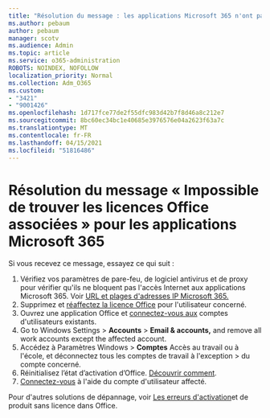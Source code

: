 ```yaml
---
title: "Résolution du message : les applications Microsoft 365 n'ont pas pu trouver les licences Office associées"
ms.author: pebaum
author: pebaum
manager: scotv
ms.audience: Admin
ms.topic: article
ms.service: o365-administration
ROBOTS: NOINDEX, NOFOLLOW
localization_priority: Normal
ms.collection: Adm_O365
ms.custom:
- "3421"
- "9001426"
ms.openlocfilehash: 1d717fce77de2f55dfc983d42b7f8d46a8c212e7
ms.sourcegitcommit: 8bc60ec34bc1e40685e3976576e04a2623f63a7c
ms.translationtype: MT
ms.contentlocale: fr-FR
ms.lasthandoff: 04/15/2021
ms.locfileid: "51816486"
---
```

# <a name="fixing-the-microsoft-365-apps-couldnt-find-office-licenses-associated-message"></a>Résolution du message « Impossible de trouver les licences Office associées » pour les applications Microsoft 365

Si vous recevez ce message, essayez ce qui suit :

1. Vérifiez vos paramètres de pare-feu, de logiciel antivirus et de proxy pour vérifier qu'ils ne bloquent pas l'accès Internet aux applications Microsoft 365. Voir [URL et plages d'adresses IP Microsoft 365.](https://docs.microsoft.com/office365/enterprise/urls-and-ip-address-ranges)
2. Supprimez et [réaffectez la licence Office](https://docs.microsoft.com/microsoft-365/admin/manage/assign-licenses-to-users) pour l'utilisateur concerné. 
3. Ouvrez une application Office et [connectez-vous aux](https://support.office.com/article/5a20dc11-47e9-4b6f-945d-478cb6d92071) comptes d'utilisateurs existants.
4. Go to Windows Settings > **Accounts**  >  **Email & accounts,** and remove all work accounts except the affected account.
5. Accédez à Paramètres Windows > **Comptes** Accès au travail ou à l'école, et déconnectez tous les comptes de travail à l'exception  >  du compte concerné.
6. Réinitialisez l’état d’activation d’Office. [Découvrir comment](https://docs.microsoft.com/office365/troubleshoot/activation/reset-office-365-proplus-activation-state).
7. [Connectez-vous](https://support.office.com/article/628ea040-f265-49de-b986-be09c3ebf8a9) à l'aide du compte d'utilisateur affecté.

Pour d'autres solutions de dépannage, voir [Les erreurs d'activation](https://support.office.com/Article/0d23d3c0-c19c-4b2f-9845-5344fedc4380)et de produit sans licence dans Office.